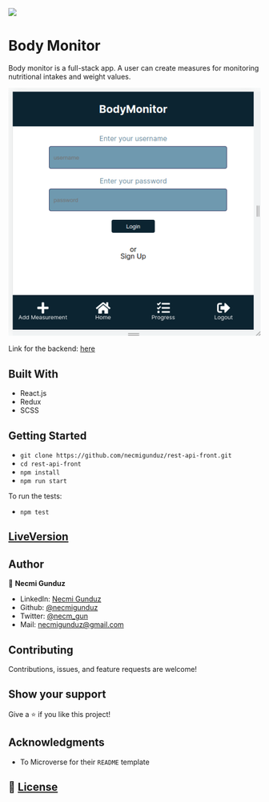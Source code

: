 ![](https://img.shields.io/badge/Microverse-blueviolet)

# Body Monitor

Body monitor is a full-stack app. A user can create measures for monitoring nutritional intakes and weight values. 

![screenshot](https://github.com/necmigunduz/rest-api-front/blob/rest-api-front/Screenshot.png)

Link for the backend: [here](https://github.com/necmigunduz/rest-api-back)

## Built With

- React.js
- Redux
- SCSS

## Getting Started

- `git clone https://github.com/necmigunduz/rest-api-front.git`
- `cd rest-api-front`
- `npm install`
- `npm run start`

To run the tests: 
- `npm test`

## [LiveVersion](https://rest-api-front.herokuapp.com/)

## Author

👤 **Necmi Gunduz**

- LinkedIn: [Necmi Gunduz](https://www.linkedin.com/in/necmigunduz/)
- Github: [@necmigunduz](https://github.com/necmigunduz/)
- Twitter: [@necm_gun](https://twitter.com/necm_gun)
- Mail: [necmigunduz@gmail.com](necmigunduz@gmail.com)

## Contributing

Contributions, issues, and feature requests are welcome!

## Show your support

Give a ⭐️ if you like this project!

## Acknowledgments

- To Microverse for their `README` template

## 📝 [License](https://creativecommons.org/licenses/by-nc-nd/4.0/)
